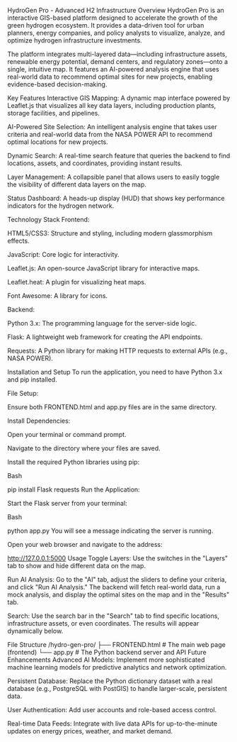 HydroGen Pro - Advanced H2 Infrastructure
Overview
HydroGen Pro is an interactive GIS-based platform designed to accelerate the growth of the green hydrogen ecosystem. It provides a data-driven tool for urban planners, energy companies, and policy analysts to visualize, analyze, and optimize hydrogen infrastructure investments.

The platform integrates multi-layered data—including infrastructure assets, renewable energy potential, demand centers, and regulatory zones—onto a single, intuitive map. It features an AI-powered analysis engine that uses real-world data to recommend optimal sites for new projects, enabling evidence-based decision-making.

Key Features
Interactive GIS Mapping: A dynamic map interface powered by Leaflet.js that visualizes all key data layers, including production plants, storage facilities, and pipelines.

AI-Powered Site Selection: An intelligent analysis engine that takes user criteria and real-world data from the NASA POWER API to recommend optimal locations for new projects.

Dynamic Search: A real-time search feature that queries the backend to find locations, assets, and coordinates, providing instant results.

Layer Management: A collapsible panel that allows users to easily toggle the visibility of different data layers on the map.

Status Dashboard: A heads-up display (HUD) that shows key performance indicators for the hydrogen network.

Technology Stack
Frontend:

HTML5/CSS3: Structure and styling, including modern glassmorphism effects.

JavaScript: Core logic for interactivity.

Leaflet.js: An open-source JavaScript library for interactive maps.

Leaflet.heat: A plugin for visualizing heat maps.

Font Awesome: A library for icons.

Backend:

Python 3.x: The programming language for the server-side logic.

Flask: A lightweight web framework for creating the API endpoints.

Requests: A Python library for making HTTP requests to external APIs (e.g., NASA POWER).

Installation and Setup
To run the application, you need to have Python 3.x and pip installed.

File Setup:

Ensure both FRONTEND.html and app.py files are in the same directory.

Install Dependencies:

Open your terminal or command prompt.

Navigate to the directory where your files are saved.

Install the required Python libraries using pip:

Bash

pip install Flask requests
Run the Application:

Start the Flask server from your terminal:

Bash

python app.py
You will see a message indicating the server is running.

Open your web browser and navigate to the address:

http://127.0.0.1:5000
Usage
Toggle Layers: Use the switches in the "Layers" tab to show and hide different data on the map.

Run AI Analysis: Go to the "AI" tab, adjust the sliders to define your criteria, and click "Run AI Analysis." The backend will fetch real-world data, run a mock analysis, and display the optimal sites on the map and in the "Results" tab.

Search: Use the search bar in the "Search" tab to find specific locations, infrastructure assets, or even coordinates. The results will appear dynamically below.

File Structure
/hydro-gen-pro/
├── FRONTEND.html    # The main web page (frontend)
└── app.py           # The Python backend server and API
Future Enhancements
Advanced AI Models: Implement more sophisticated machine learning models for predictive analytics and network optimization.

Persistent Database: Replace the Python dictionary dataset with a real database (e.g., PostgreSQL with PostGIS) to handle larger-scale, persistent data.

User Authentication: Add user accounts and role-based access control.


Real-time Data Feeds: Integrate with live data APIs for up-to-the-minute updates on energy prices, weather, and market demand.
